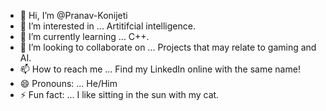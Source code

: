 - 👋 Hi, I’m @Pranav-Konijeti
- 👀 I’m interested in ... Artitifcial intelligence.
- 🌱 I’m currently learning ... C++.
- 💞️ I’m looking to collaborate on ... Projects that may relate to gaming and AI.
- 📫 How to reach me ... Find my LinkedIn online with the same name!
- 😄 Pronouns: ... He/Him
- ⚡ Fun fact: ... I like sitting in the sun with my cat.

<!---
Pranav-Konijeti/Pranav-Konijeti is a ✨ special ✨ repository because its `README.md` (this file) appears on your GitHub profile.
You can click the Preview link to take a look at your changes.
--->
